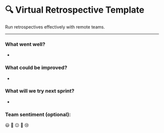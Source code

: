 # 🔍 Virtual Retrospective Template

Run retrospectives effectively with remote teams.

---

### What went well?
- 

### What could be improved?
- 

### What will we try next sprint?
- 

### Team sentiment (optional):
😃 🙂 😐 🙁 😢
